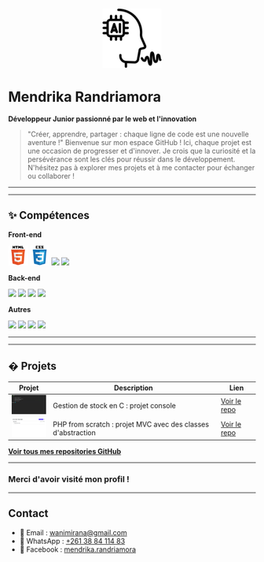 

<p align="center">
  <img src="./image.png" alt="Photo de profil" width="120" />
</p>

# Mendrika Randriamora

**Développeur Junior passionné par le web et l'innovation**

> "Créer, apprendre, partager : chaque ligne de code est une nouvelle aventure !"
> Bienvenue sur mon espace GitHub ! Ici, chaque projet est une occasion de progresser et d'innover.
> Je crois que la curiosité et la persévérance sont les clés pour réussir dans le développement.
> N'hésitez pas à explorer mes projets et à me contacter pour échanger ou collaborer !

---






---

## ✨ Compétences

**Front-end**

<p>
  <img src="https://raw.githubusercontent.com/devicons/devicon/master/icons/html5/html5-original-wordmark.svg" width="40" />
  <img src="https://raw.githubusercontent.com/devicons/devicon/master/icons/css3/css3-original-wordmark.svg" width="40" />
  <img src="https://cdn.jsdelivr.net/gh/devicons/devicon/icons/javascript/javascript-original.svg" width="40" />
  <img src="https://cdn.jsdelivr.net/gh/devicons/devicon/icons/bootstrap/bootstrap-original.svg" width="40" />
</p>

**Back-end**

<p>
  <img src="https://cdn.jsdelivr.net/gh/devicons/devicon/icons/python/python-original.svg" width="40" />
  <img src="https://cdn.jsdelivr.net/gh/devicons/devicon/icons/flask/flask-original.svg" width="40" />
  <img src="https://cdn.jsdelivr.net/gh/devicons/devicon/icons/php/php-original.svg" width="40" />
  <img src="https://cdn.jsdelivr.net/gh/devicons/devicon/icons/laravel/laravel-original.svg" width="40" />
</p>

**Autres**

<p>
  <img src="https://cdn.jsdelivr.net/gh/devicons/devicon/icons/c/c-original.svg" width="40"/>
  <img src="https://cdn.jsdelivr.net/gh/devicons/devicon/icons/sdl/sdl-original.svg" width="40"/>
  <img src="https://cdn.jsdelivr.net/gh/devicons/devicon/icons/numpy/numpy-original.svg" width="40"/>
  <img src="https://cdn.jsdelivr.net/gh/devicons/devicon/icons/pandas/pandas-original.svg" width="40"/>
</p>

---



---

## � Projets

| Projet                                              | Description                            | Lien                                                                     |
| --------------------------------------------------- | -------------------------------------- | ------------------------------------------------------------------------ |
| <img src="./c.png" width="80" alt="Projet C" />     | Gestion de stock en C : projet console | [Voir le repo](https://github.com/Mendrika-Randriamora/gestion-de-stock) |
| <img src="./php.png" width="80" alt="Projet PHP" /> | PHP from scratch : projet MVC avec des classes d'abstraction        | [Voir le repo](https://github.com/Mendrika-Randriamora/livre-d-or)       |

<p>
  <a href="https://github.com/Mendrika-Randriamora"><b>Voir tous mes repositories GitHub</b></a>
</p>





---

### Merci d'avoir visité mon profil !

---

## Contact

- 📧 Email : [wanimirana@gmail.com](mailto:wanimirana@gmail.com)
- 💬 WhatsApp : [+261 38 84 114 83](https://wa.me/261388411483)
- 🔵 Facebook : [mendrika.randriamora](https://facebook.com/mendrika.randriamora)
